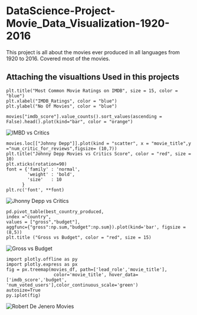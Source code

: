 # DataScience-Project-Movie_Data_Visualization-1920-2016
This project is all about the movies ever produced in all languages from 1920 to 2016. Covered most of the movies.

## Attaching the visualtions Used in this projects 
```
plt.title("Most Common Movie Ratings on IMDB", size = 15, color = "blue")
plt.xlabel("IMDB_Ratings", color = "blue")
plt.ylabel("No Of Movies", color = "blue")

movies["imdb_score"].value_counts().sort_values(ascending = False).head().plot(kind="bar", color = "orange")
```
![IMBD vs Critics](https://user-images.githubusercontent.com/8182816/189283758-186bf1b9-3d33-4a1b-87e9-c30395f88189.png)

```
movies.loc[["Johnny Depp"]].plot(kind = "scatter", x = "movie_title",y ="num_critic_for_reviews",figsize= (10,7))
plt.title("Johnny Depp Movies vs Critics Score", color = "red", size = 10)
plt.xticks(rotation=90)
font = {'family' : 'normal',
        'weight' : 'bold',
        'size'   : 10
      }
plt.rc('font', **font)

```
![Jhonny Depp vs Critics](https://user-images.githubusercontent.com/8182816/189283871-81770598-990e-4baf-8ddd-21d7a85c9603.png)

```
pd.pivot_table(best_country_produced,
index ="country",
values = ["gross","budget"],
aggfunc={"gross":np.sum,"budget":np.sum}).plot(kind='bar', figsize = (8,5))
plt.title ("Gross vs Budget", color = "red", size = 15)
```
![Gross vs Budget](https://user-images.githubusercontent.com/8182816/189283935-f3999c7d-35c4-425a-b60c-2396e2530415.png)


```
import plotly.offline as py
import plotly.express as px
fig = px.treemap(movies_df, path=['lead_role','movie_title'],
                  color='movie_title', hover_data=['imdb_score','budget', 'num_voted_users'],color_continuous_scale='green')
autosize=True
py.iplot(fig)
```
![Robert De Jenero Movies](https://user-images.githubusercontent.com/8182816/189283960-fca8ea6b-65ce-4982-8499-fb3709169437.png)

